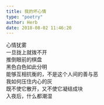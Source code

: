 ```yaml
---  
title: 我的坏心情  
type: "poetry"  
author: Herb  
date: 2018-08-02 11:46:20  
---  
```

心情犹雾  
一旦拢上就拨不开  
推倒眼前的棋盘  
黑色白色如此分明  
能够互相抗衡的，不是这个人间的善与恶  
我如何压住内心的灰  
既不使它散开，又不使它凝结成块  
入夜后，什么都潮湿